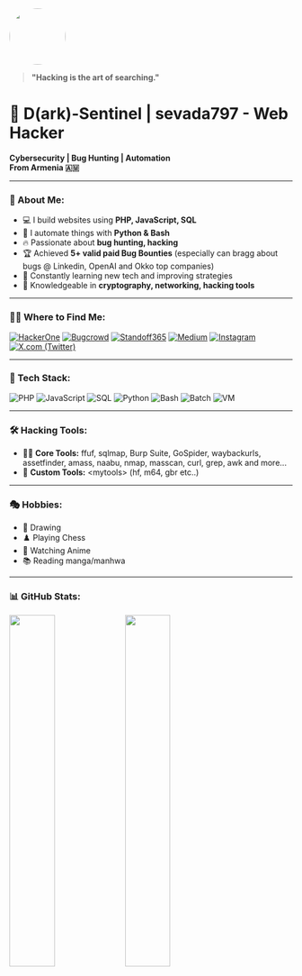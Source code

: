 <img src="https://i.pinimg.com/736x/66/29/a1/6629a1d91d3bb3c35ebaee170215bdf3.jpg" width="100" height="100" style="border-radius: 50%;">

> **"Hacking is the art of searching."**

# 👾 D(ark)-Sentinel | sevada797 - Web Hacker 

**Cybersecurity | Bug Hunting | Automation**  
**From Armenia 🇦🇲**

---

### 🚀 About Me:
- 💻 I build websites using **PHP, JavaScript, SQL**
- 🐍 I automate things with **Python & Bash**
- 🔥 Passionate about **bug hunting, hacking**
- 🏆 Achieved **5+ valid paid Bug Bounties** (especially can bragg about bugs @ Linkedin, OpenAI and Okko top companies)
- 🎯 Constantly learning new tech and improving strategies
- 🔑 Knowledgeable in **cryptography, networking, hacking tools**

---

### 🕵️‍♂️ Where to Find Me:
[![HackerOne](https://img.shields.io/badge/HackerOne-%23111111.svg?&logo=HackerOne&logoColor=white)](https://hackerone.com/sevada797) [![Bugcrowd](https://img.shields.io/badge/Bugcrowd-%23FF6600.svg?&logo=Bugcrowd&logoColor=white)](https://bugcrowd.com/sevada797) [![Standoff365](https://img.shields.io/badge/Standoff365-%230065FF.svg?&logo=target&logoColor=white)](https://standoff365.com/en-US/profile/Myst1cAura0/) [![Medium](https://img.shields.io/badge/Medium-%23000000.svg?&logo=Medium&logoColor=white)](https://medium.com/@zatikyan.sevada) [![Instagram](https://img.shields.io/badge/Instagram-%23E4405F.svg?&logo=Instagram&logoColor=white)](https://www.instagram.com/sevada797) [![X.com (Twitter)](https://img.shields.io/badge/X-%23000000.svg?&logo=Twitter&logoColor=white)](https://x.com/sevada797)
 

---

### 🔧 Tech Stack:
![PHP](https://img.shields.io/badge/PHP-%23777BB4.svg?&logo=php&logoColor=white) ![JavaScript](https://img.shields.io/badge/JavaScript-%23F7DF1E.svg?&logo=javascript&logoColor=black) ![SQL](https://img.shields.io/badge/SQL-%23007ACC.svg?&logo=databricks&logoColor=white) ![Python](https://img.shields.io/badge/Python-%233776AB.svg?&logo=python&logoColor=white) ![Bash](https://img.shields.io/badge/Bash-%232E3440.svg?&logo=gnu-bash&logoColor=white) ![Batch](https://img.shields.io/badge/Batch-%23114874.svg?&logo=windows-terminal&logoColor=white) ![VM](https://img.shields.io/badge/Virtual%20Machines-%230078D7.svg?&logo=vmware&logoColor=white)

---

### 🛠️ Hacking Tools:
- 🕵️‍♂️ **Core Tools:** ffuf, sqlmap, Burp Suite, GoSpider, waybackurls, assetfinder, amass, naabu, nmap, masscan, curl, grep, awk and more...
- 🔧 **Custom Tools:** \<mytools\> (hf, m64, gbr etc..)


---

### 🎭 Hobbies:
- 🎨 Drawing
- ♟️ Playing Chess
- 🎥 Watching Anime
- 📚 Reading manga/manhwa
---

### 📊 GitHub Stats:
<img src="https://github-readme-stats.vercel.app/api?username=sevada797&show_icons=true&theme=radical" style="width:40%" />
<img src="https://github-readme-stats.vercel.app/api/top-langs/?username=sevada797&layout=compact&theme=radical" style="width:40%" />


